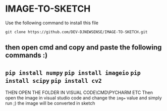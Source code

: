 # IMAGE-TO-SKETCH
Use the following command to install this file

```git clone https://github.com/DEV-DJNEWSENSE/IMAGE-TO-SKETCH.git```

then open cmd and copy and paste the following commands :)
---
```pip install numpy```
```pip install imageio```
```pip install scipy```
```pip install cv2```
---

THEN OPEN THE FOLDER IN VISUAL CODE\CMD\PYCHARM ETC
Then open the image in visual studio code and change the
```img=``` value
and simply run ;)
the image will be converted in sketch
